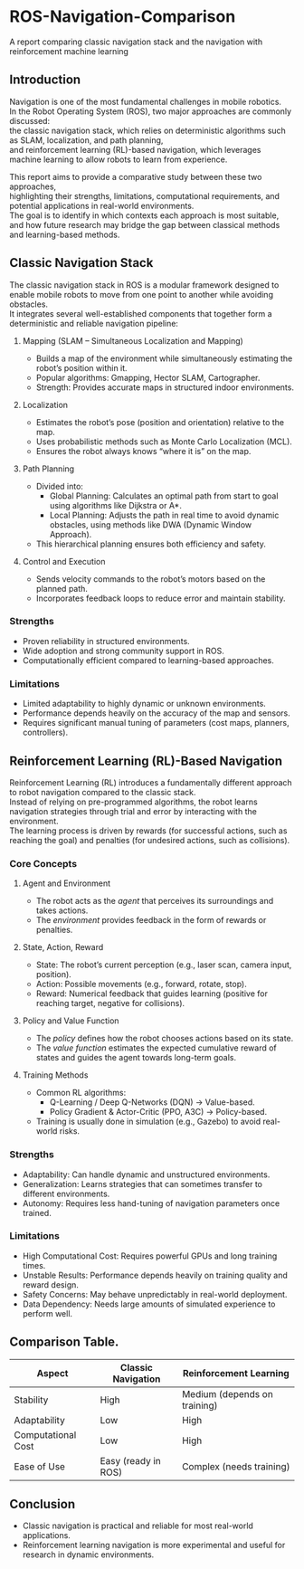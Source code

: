# ROS-Navigation-Comparison
A report comparing classic navigation stack and the navigation with reinforcement machine learning
##  Introduction
Navigation is one of the most fundamental challenges in mobile robotics.  
In the Robot Operating System (ROS), two major approaches are commonly discussed:  
the classic navigation stack, which relies on deterministic algorithms such as SLAM, localization, and path planning,  
and reinforcement learning (RL)-based navigation, which leverages machine learning to allow robots to learn from experience.  

This report aims to provide a comparative study between these two approaches,  
highlighting their strengths, limitations, computational requirements, and potential applications in real-world environments.  
The goal is to identify in which contexts each approach is most suitable,  
and how future research may bridge the gap between classical methods and learning-based methods.

##  Classic Navigation Stack

The classic navigation stack in ROS is a modular framework designed to enable mobile robots to move from one point to another while avoiding obstacles.  
It integrates several well-established components that together form a deterministic and reliable navigation pipeline:

1. Mapping (SLAM – Simultaneous Localization and Mapping)  
   - Builds a map of the environment while simultaneously estimating the robot’s position within it.  
   - Popular algorithms: Gmapping, Hector SLAM, Cartographer.  
   - Strength: Provides accurate maps in structured indoor environments.  

2. Localization  
   - Estimates the robot’s pose (position and orientation) relative to the map.  
   - Uses probabilistic methods such as Monte Carlo Localization (MCL).  
   - Ensures the robot always knows “where it is” on the map.  

3. Path Planning  
   - Divided into:  
     - Global Planning: Calculates an optimal path from start to goal using algorithms like Dijkstra or A*.  
     - Local Planning: Adjusts the path in real time to avoid dynamic obstacles, using methods like DWA (Dynamic Window Approach).  
   - This hierarchical planning ensures both efficiency and safety.  

4. Control and Execution  
   - Sends velocity commands to the robot’s motors based on the planned path.  
   - Incorporates feedback loops to reduce error and maintain stability.  

### Strengths
- Proven reliability in structured environments.  
- Wide adoption and strong community support in ROS.  
- Computationally efficient compared to learning-based approaches.  

### Limitations
- Limited adaptability to highly dynamic or unknown environments.  
- Performance depends heavily on the accuracy of the map and sensors.  
- Requires significant manual tuning of parameters (cost maps, planners, controllers).

##  Reinforcement Learning (RL)-Based Navigation

Reinforcement Learning (RL) introduces a fundamentally different approach to robot navigation compared to the classic stack.  
Instead of relying on pre-programmed algorithms, the robot learns navigation strategies through trial and error by interacting with the environment.  
The learning process is driven by rewards (for successful actions, such as reaching the goal) and penalties (for undesired actions, such as collisions).

### Core Concepts
1. Agent and Environment  
   - The robot acts as the *agent* that perceives its surroundings and takes actions.  
   - The *environment* provides feedback in the form of rewards or penalties.  

2. State, Action, Reward  
   - State: The robot’s current perception (e.g., laser scan, camera input, position).  
   - Action: Possible movements (e.g., forward, rotate, stop).  
   - Reward: Numerical feedback that guides learning (positive for reaching target, negative for collisions).  

3. Policy and Value Function  
   - The *policy* defines how the robot chooses actions based on its state.  
   - The *value function* estimates the expected cumulative reward of states and guides the agent towards long-term goals.  

4. Training Methods  
   - Common RL algorithms:  
     - Q-Learning / Deep Q-Networks (DQN) → Value-based.  
     - Policy Gradient & Actor-Critic (PPO, A3C) → Policy-based.  
   - Training is usually done in simulation (e.g., Gazebo) to avoid real-world risks.  

### Strengths
- Adaptability: Can handle dynamic and unstructured environments.  
- Generalization: Learns strategies that can sometimes transfer to different environments.  
- Autonomy: Requires less hand-tuning of navigation parameters once trained.  

### Limitations
- High Computational Cost: Requires powerful GPUs and long training times.  
- Unstable Results: Performance depends heavily on training quality and reward design.  
- Safety Concerns: May behave unpredictably in real-world deployment.  
- Data Dependency: Needs large amounts of simulated experience to perform well.

##  Comparison Table.

| Aspect              | Classic Navigation | Reinforcement Learning |
|---------------------|-------------------|-------------------------|
| Stability           | High              | Medium (depends on training) |
| Adaptability        | Low               | High |
| Computational Cost  | Low               | High |
| Ease of Use         | Easy (ready in ROS) | Complex (needs training) |

##  Conclusion
- Classic navigation is practical and reliable for most real-world applications.
- Reinforcement learning navigation is more experimental and useful for research in dynamic environments.
